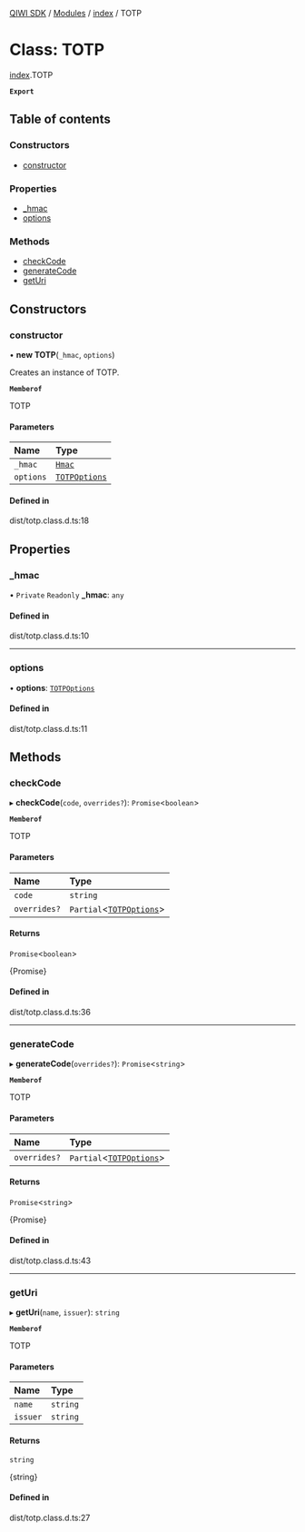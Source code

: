 [QIWI SDK](../README.md) / [Modules](../modules.md) / [index](../modules/index.md) / TOTP

# Class: TOTP

[index](../modules/index.md).TOTP

**`Export`**

## Table of contents

### Constructors

- [constructor](index.TOTP.md#constructor)

### Properties

- [\_hmac](index.TOTP.md#_hmac)
- [options](index.TOTP.md#options)

### Methods

- [checkCode](index.TOTP.md#checkcode)
- [generateCode](index.TOTP.md#generatecode)
- [getUri](index.TOTP.md#geturi)

## Constructors

### constructor

• **new TOTP**(`_hmac`, `options`)

Creates an instance of TOTP.

**`Memberof`**

TOTP

#### Parameters

| Name | Type |
| :------ | :------ |
| `_hmac` | [`Hmac`](../modules/index.md#hmac) |
| `options` | [`TOTPOptions`](../modules/index.md#totpoptions) |

#### Defined in

dist/totp.class.d.ts:18

## Properties

### \_hmac

• `Private` `Readonly` **\_hmac**: `any`

#### Defined in

dist/totp.class.d.ts:10

___

### options

• **options**: [`TOTPOptions`](../modules/index.md#totpoptions)

#### Defined in

dist/totp.class.d.ts:11

## Methods

### checkCode

▸ **checkCode**(`code`, `overrides?`): `Promise`<`boolean`\>

**`Memberof`**

TOTP

#### Parameters

| Name | Type |
| :------ | :------ |
| `code` | `string` |
| `overrides?` | `Partial`<[`TOTPOptions`](../modules/index.md#totpoptions)\> |

#### Returns

`Promise`<`boolean`\>

{Promise<boolean>}

#### Defined in

dist/totp.class.d.ts:36

___

### generateCode

▸ **generateCode**(`overrides?`): `Promise`<`string`\>

**`Memberof`**

TOTP

#### Parameters

| Name | Type |
| :------ | :------ |
| `overrides?` | `Partial`<[`TOTPOptions`](../modules/index.md#totpoptions)\> |

#### Returns

`Promise`<`string`\>

{Promise<string>}

#### Defined in

dist/totp.class.d.ts:43

___

### getUri

▸ **getUri**(`name`, `issuer`): `string`

**`Memberof`**

TOTP

#### Parameters

| Name | Type |
| :------ | :------ |
| `name` | `string` |
| `issuer` | `string` |

#### Returns

`string`

{string}

#### Defined in

dist/totp.class.d.ts:27
